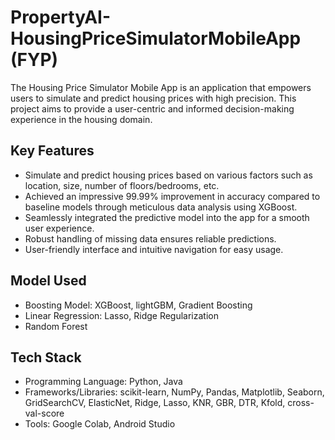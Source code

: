 # PropertyAI-HousingPriceSimulatorMobileApp (FYP)

The Housing Price Simulator Mobile App is an application that empowers users to simulate and predict housing prices with high precision. This project aims to provide a user-centric and informed decision-making experience in the housing domain.

## Key Features

- Simulate and predict housing prices based on various factors such as location, size, number of floors/bedrooms, etc.
- Achieved an impressive 99.99% improvement in accuracy compared to baseline models through meticulous data analysis using XGBoost.
- Seamlessly integrated the predictive model into the app for a smooth user experience.
- Robust handling of missing data ensures reliable predictions.
- User-friendly interface and intuitive navigation for easy usage.
  
## Model Used
- Boosting Model: XGBoost, lightGBM, Gradient Boosting
- Linear Regression: Lasso, Ridge Regularization
- Random Forest
  
## Tech Stack

- Programming Language: Python, Java
- Frameworks/Libraries: scikit-learn, NumPy, Pandas, Matplotlib, Seaborn, GridSearchCV, ElasticNet, Ridge, Lasso, KNR, GBR, DTR, Kfold, cross-val-score
- Tools: Google Colab, Android Studio


